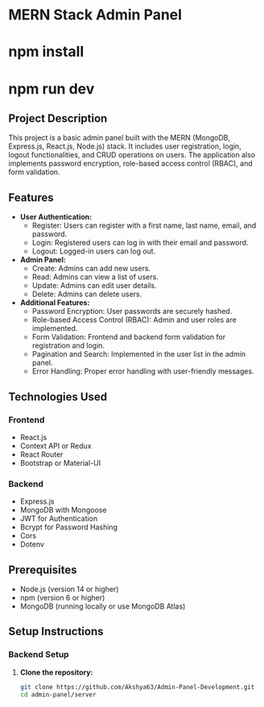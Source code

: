 # MERN Stack Admin Panel

# npm install
# npm run dev

## Project Description

This project is a basic admin panel built with the MERN (MongoDB, Express.js, React.js, Node.js) stack. It includes user registration, login, logout functionalities, and CRUD operations on users. The application also implements password encryption, role-based access control (RBAC), and form validation.

## Features

- **User Authentication:**
  - Register: Users can register with a first name, last name, email, and password.
  - Login: Registered users can log in with their email and password.
  - Logout: Logged-in users can log out.
- **Admin Panel:**
  - Create: Admins can add new users.
  - Read: Admins can view a list of users.
  - Update: Admins can edit user details.
  - Delete: Admins can delete users.
- **Additional Features:**
  - Password Encryption: User passwords are securely hashed.
  - Role-based Access Control (RBAC): Admin and user roles are implemented.
  - Form Validation: Frontend and backend form validation for registration and login.
  - Pagination and Search: Implemented in the user list in the admin panel.
  - Error Handling: Proper error handling with user-friendly messages.

## Technologies Used

### Frontend

- React.js
- Context API or Redux
- React Router
- Bootstrap or Material-UI

### Backend

- Express.js
- MongoDB with Mongoose
- JWT for Authentication
- Bcrypt for Password Hashing
- Cors
- Dotenv

## Prerequisites

- Node.js (version 14 or higher)
- npm (version 6 or higher)
- MongoDB (running locally or use MongoDB Atlas)

## Setup Instructions

### Backend Setup

1. **Clone the repository:**

   ```bash
   git clone https://github.com/Akshya63/Admin-Panel-Development.git
   cd admin-panel/server


